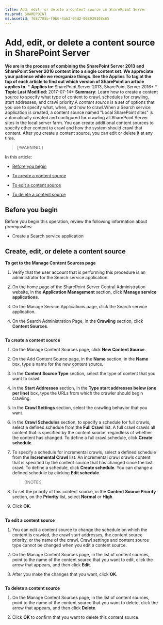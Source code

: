 ```yaml
---
title: Add, edit, or delete a content source in SharePoint Server
ms.prod: SHAREPOINT
ms.assetid: f687788b-f9b6-4a63-94d2-008939108c65
---
```



# Add, edit, or delete a content source in SharePoint Server
 **We are in the process of combining the SharePoint Server 2013 and SharePoint Server 2016 content into a single content set. We appreciate your patience while we reorganize things. See the Applies To tag at the top of each article to find out which version of SharePoint an article applies to.** * **Applies to:** SharePoint Server 2013, SharePoint Server 2016*  * **Topic Last Modified:** 2017-07-14* **Summary:** Learn how to create a content source to specify what type of content to crawl, schedules for crawling, start addresses, and crawl priority.A  *content source*  is a set of options that you use to specify what, when, and how to crawl.When a Search service application is created, a content source named "Local SharePoint sites" is automatically created and configured for crawling all SharePoint Server sites in the local server farm. You can create additional content sources to specify other content to crawl and how the system should crawl that content. After you create a content source, you can edit or delete it at any time. 
> [!WARNING:]

  
    
    

In this article:
-  [Before you begin](#begin)
    
  
-  [To create a content source](#proc2)
    
  
-  [To edit a content source](#proc3)
    
  
-  [To delete a content source](#proc4)
    
  

## Before you begin
<a name="begin"> </a>

Before you begin this operation, review the following information about prerequisites: 
- Create a Search service application
    
  

## Create, edit, or delete a content source
<a name="proc1"> </a>

 **To get to the Manage Content Sources page**
1. Verify that the user account that is performing this procedure is an administrator for the Search service application. 
    
  
2. On the home page of the SharePoint Server Central Administration website, in the **Application Management** section, click **Manage service applications**.
    
  
3. On the Manage Service Applications page, click the Search service application.
    
  
4. On the Search Administration Page, in the **Crawling** section, click **Content Sources**.
    
  

## 
<a name="proc2"> </a>

 **To create a content source**
1. On the Manage Content Sources page, click **New Content Source**.
    
  
2. On the Add Content Source page, in the **Name** section, in the **Name** box, type a name for the new content source.
    
  
3. In the **Content Source Type** section, select the type of content that you want to crawl.
    
  
4. In the **Start Addresses** section, in the **Type start addresses below (one per line)** box, type the URLs from which the crawler should begin crawling.
    
  
5. In the **Crawl Settings** section, select the crawling behavior that you want.
    
  
6. In the **Crawl Schedules** section, to specify a schedule for full crawls, select a defined schedule from the **Full Crawl** list. A full crawl crawls all content that is specified by the content source, regardless of whether the content has changed. To define a full crawl schedule, click **Create schedule**.
    
  
7. To specify a schedule for incremental crawls, select a defined schedule from the **Incremental Crawl** list. An incremental crawl crawls content that is specified by the content source that has changed since the last crawl. To define a schedule, click **Create schedule**. You can change a defined schedule by clicking **Edit schedule**.
    
    > [!NOTE:]
      
8. To set the priority of this content source, in the **Content Source Priority** section, on the **Priority** list, select **Normal** or **High**.
    
  
9. Click **OK**.
    
  

## 
<a name="proc3"> </a>

 **To edit a content source**
1. You can edit a content source to change the schedule on which the content is crawled, the crawl start addresses, the content source priority, or the name of the crawl. Crawl settings and content source type cannot be changed when you edit a content source.
    
  
2. On the Manage Content Sources page, in the list of content sources, point to the name of the content source that you want to edit, click the arrow that appears, and then click **Edit**.
    
  
3. After you make the changes that you want, click **OK**.
    
  

## 
<a name="proc4"> </a>

 **To delete a content source**
1. On the Manage Content Sources page, in the list of content sources, point to the name of the content source that you want to delete, click the arrow that appears, and then click **Delete**.
    
  
2. Click **OK** to confirm that you want to delete this content source.
    
  

